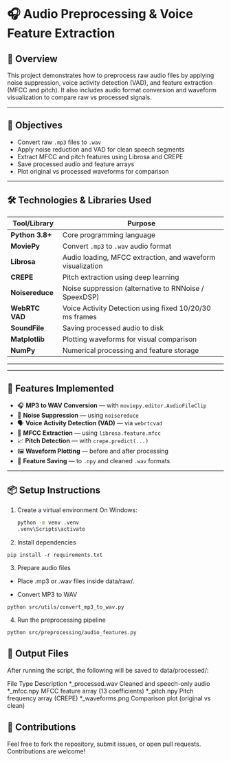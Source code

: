 # 🎧 Audio Preprocessing & Voice Feature Extraction

## 📌 Overview

This project demonstrates how to preprocess raw audio files by applying noise suppression, voice activity detection (VAD), and feature extraction (MFCC and pitch). It also includes audio format conversion and waveform visualization to compare raw vs processed signals.

---

## 🎯 Objectives

- Convert raw `.mp3` files to `.wav`
- Apply noise reduction and VAD for clean speech segments
- Extract MFCC and pitch features using Librosa and CREPE
- Save processed audio and feature arrays
- Plot original vs processed waveforms for comparison

---

## 🛠️ Technologies & Libraries Used

| Tool/Library        | Purpose                                                       |
|---------------------|---------------------------------------------------------------|
| **Python 3.8+**      | Core programming language                                     |
| **MoviePy**          | Convert `.mp3` to `.wav` audio format                        |
| **Librosa**          | Audio loading, MFCC extraction, and waveform visualization   |
| **CREPE**            | Pitch extraction using deep learning                         |
| **Noisereduce**      | Noise suppression (alternative to RNNoise / SpeexDSP)        |
| **WebRTC VAD**       | Voice Activity Detection using fixed 10/20/30 ms frames      |
| **SoundFile**        | Saving processed audio to disk                               |
| **Matplotlib**       | Plotting waveforms for visual comparison                     |
| **NumPy**            | Numerical processing and feature storage                     |

---

---

## 🚀 Features Implemented

- 🎧 **MP3 to WAV Conversion** — with `moviepy.editor.AudioFileClip`
- 🧹 **Noise Suppression** — using `noisereduce`
- 🗣️ **Voice Activity Detection (VAD)** — via `webrtcvad`
- 🎼 **MFCC Extraction** — using `librosa.feature.mfcc`
- 📈 **Pitch Detection** — with `crepe.predict(...)`
- 🖼️ **Waveform Plotting** — before and after processing
- 💾 **Feature Saving** — to `.npy` and cleaned `.wav` formats

---

## 📦 Setup Instructions

1. Create a virtual environment
On Windows:
   ```bash
   python -m venv .venv
   .venv\Scripts\activate
   ```
2. Install dependencies
```
pip install -r requirements.txt
```
3. Prepare audio files
- Place .mp3 or .wav files inside data/raw/.

- Convert MP3 to WAV
```
python src/utils/convert_mp3_to_wav.py
```
4. Run the preprocessing pipeline
```
python src/preprocessing/audio_features.py
```

## 🧪 Output Files

After running the script, the following will be saved to data/processed/:

File Type	Description
*_processed.wav	Cleaned and speech-only audio
*_mfcc.npy	MFCC feature array (13 coefficients)
*_pitch.npy	Pitch frequency array (CREPE)
*_waveforms.png	Comparison plot (original vs clean)

## 🤝 Contributions
Feel free to fork the repository, submit issues, or open pull requests. Contributions are welcome!

